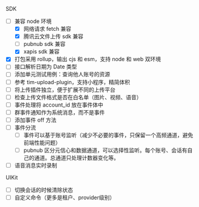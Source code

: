 SDK 
* [ ] 兼容 node 环境
  + [x] 网络请求 fetch 兼容
  + [x] 腾讯云文件上传 sdk 兼容
  + [ ] pubnub sdk 兼容
  + [x] xapis sdk 兼容
* [x] 打包采用 rollup，输出 cjs 和 esm，支持 node 和 web 双环境
* [ ] 接口解析日期为 Date 类型
* [ ] 添加单元测试用例：查询他人账号的资源
* [ ] 参考 tim-upload-plugin，支持小程序，精简体积
* [ ] 将上传插件独立，便于扩展不同的上传平台
* [ ] 检查上传文件格式是否在白名单（图片、视频、语音）
* [ ] 事件处理将 account_id 放在事件体中
* [ ] 群事件通知作为系统消息，而不是事件
* [ ] 添加事件 off 方法
* [ ] 事件分流
  + [ ] 事件可以基于账号监听（减少不必要的事件，只保留一个高频通道，避免前端性能问题）
  + [ ] pubnub 区分元信心和数据通道，可以选择性监听。每个账号、会话有自己的通道。总通道只处理计数器变化等。
* [ ] 语音消息实时录制

UIKit
* [ ] 切换会话的时候清除状态
* [ ] 自定义命令（更多是租户、provider级别）
